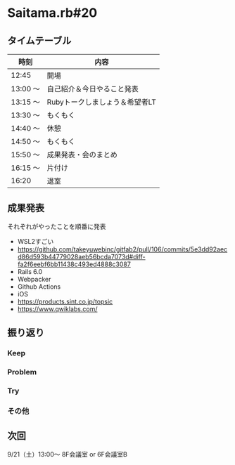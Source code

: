 # Saitama.rb#20

## タイムテーブル

| 時刻 | 内容 |
| --- | --- |
| 12:45 | 開場 |
| 13:00 ～  | 自己紹介＆今日やること発表 |
| 13:15 ～ | Rubyトークしましょう＆希望者LT |
| 13:30 ～ | もくもく |
| 14:40 ～ | 休憩 |
| 14:50 ～ | もくもく |
| 15:50 ～ | 成果発表・会のまとめ |
| 16:15 ～ | 片付け |
| 16:20 | 退室 |

## 成果発表

それぞれがやったことを順番に発表

- WSL2すごい
- https://github.com/takeyuwebinc/gitfab2/pull/106/commits/5e3dd92aecd86d593b44779028aeb56bcda7073d#diff-fa2f6eebf6bb11438c493ed4888c3087
- Rails 6.0
- Webpacker
- Github Actions
- iOS
- https://products.sint.co.jp/topsic
- https://www.qwiklabs.com/

## 振り返り

### Keep

### Problem

### Try

### その他

## 次回

9/21（土）13:00～ 8F会議室 or 6F会議室B
